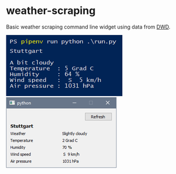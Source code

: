 # weather-scraping
Basic weather scraping command line widget using data from [DWD](https://www.dwd.de/ "DWD").

<img src="./preview.png"> <img src="./preview-gui.png">
